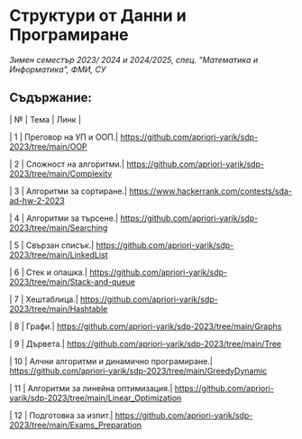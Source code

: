 # Структури от Данни и Програмиране
*Зимен семестър 2023/ 2024 и 2024/2025, спец. "Математика и Информатика", ФМИ, СУ*
## Съдържание:


| № |   Тема   | Линк |

| 1 | Преговор на УП и ООП.| https://github.com/apriori-yarik/sdp-2023/tree/main/OOP 

| 2 | Сложност на алгоритми.| https://github.com/apriori-yarik/sdp-2023/tree/main/Complexity

| 3 | Алгоритми за сортиране.| https://www.hackerrank.com/contests/sda-ad-hw-2-2023  

| 4 | Алгоритми за търсене.| https://github.com/apriori-yarik/sdp-2023/tree/main/Searching           

| 5 | Свързан списък.| https://github.com/apriori-yarik/sdp-2023/tree/main/LinkedList      

| 6 | Стек и опашка.| https://github.com/apriori-yarik/sdp-2023/tree/main/Stack-and-queue 

| 7 | Хештаблица.| https://github.com/apriori-yarik/sdp-2023/tree/main/Hashtable   

| 8 | Графи.| https://github.com/apriori-yarik/sdp-2023/tree/main/Graphs

| 9 | Дървета.| https://github.com/apriori-yarik/sdp-2023/tree/main/Tree   

| 10 | Алчни алгоритми и динамично програмиране.| https://github.com/apriori-yarik/sdp-2023/tree/main/GreedyDynamic

| 11 | Алгоритми за линейна оптимизация.|
https://github.com/apriori-yarik/sdp-2023/tree/main/Linear_Optimization

| 12 | Подготовка за изпит.| https://github.com/apriori-yarik/sdp-2023/tree/main/Exams_Preparation                                    


    
